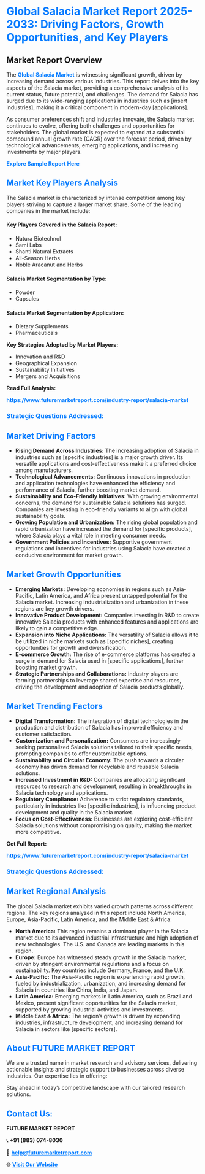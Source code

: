 <h1 style="color: #007BFF;">Global Salacia Market Report 2025-2033: Driving Factors, Growth Opportunities, and Key Players</h1>

<section id="overview">
<h2>Market Report Overview</h2>
<p>The <a href="https://www.futuremarketreport.com/industry-report/salacia-market" style="color: #007BFF; text-decoration: none;"><strong>Global Salacia Market</strong></a> is witnessing significant growth, driven by increasing demand across various industries. This report delves into the key aspects of the Salacia market, providing a comprehensive analysis of its current status, future potential, and challenges. The demand for Salacia has surged due to its wide-ranging applications in industries such as [insert industries], making it a critical component in modern-day [applications].</p>
<p>As consumer preferences shift and industries innovate, the Salacia market continues to evolve, offering both challenges and opportunities for stakeholders. The global market is expected to expand at a substantial compound annual growth rate (CAGR) over the forecast period, driven by technological advancements, emerging applications, and increasing investments by major players.</p>
</section>

<section id="overview">
<p><a href="https://www.futuremarketreport.com/request-sample/reportId=114172" style="color: #007BFF; text-decoration: none;"><strong>Explore Sample Report Here</strong></a></p>
</section>

<section id="key-players">
<h2 style="color: #007BFF;">Market Key Players Analysis</h2>
<p>The Salacia market is characterized by intense competition among key players striving to capture a larger market share. Some of the leading companies in the market include:</p>
<h4>Key Players Covered in the Salacia Report:</h4>
<ul><li>Natura Biotechnol</li><li>Sami Labs</li><li>Shanti Natural Extracts</li><li>All-Season Herbs</li><li>Noble Aracanut and Herbs</li></ul>
<h4>Salacia Market Segmentation by Type:</h4>
<ul><li>Powder</li><li>Capsules</li></ul>

<h4>Salacia Market Segmentation by Application:</h4>
<ul><li>Dietary Supplements</li><li>Pharmaceuticals</li></ul>
<p><strong>Key Strategies Adopted by Market Players:</strong></p>
<ul>
<li>Innovation and R&D</li>
<li>Geographical Expansion</li>
<li>Sustainability Initiatives</li>
<li>Mergers and Acquisitions</li>
</ul>
</section>

<section>
<p><strong>Read Full Analysis: </strong></p><a href="https://www.futuremarketreport.com/industry-report/salacia-market" style="color: #007BFF; text-decoration: none;"><strong>https://www.futuremarketreport.com/industry-report/salacia-market</strong></a>
<h3 style="color: #007BFF;">Strategic Questions Addressed:</h3>
</section>

<section id="driving-factors">
<h2 style="color: #007BFF;">Market Driving Factors</h2>
<ul>
<li><strong>Rising Demand Across Industries:</strong> The increasing adoption of Salacia in industries such as [specific industries] is a major growth driver. Its versatile applications and cost-effectiveness make it a preferred choice among manufacturers.</li>
<li><strong>Technological Advancements:</strong> Continuous innovations in production and application technologies have enhanced the efficiency and performance of Salacia, further boosting market demand.</li>
<li><strong>Sustainability and Eco-Friendly Initiatives:</strong> With growing environmental concerns, the demand for sustainable Salacia solutions has surged. Companies are investing in eco-friendly variants to align with global sustainability goals.</li>
<li><strong>Growing Population and Urbanization:</strong> The rising global population and rapid urbanization have increased the demand for [specific products], where Salacia plays a vital role in meeting consumer needs.</li>
<li><strong>Government Policies and Incentives:</strong> Supportive government regulations and incentives for industries using Salacia have created a conducive environment for market growth.</li>
</ul>
</section>

<section id="growth-opportunities">
<h2 style="color: #007BFF;">Market Growth Opportunities</h2>
<ul>
<li><strong>Emerging Markets:</strong> Developing economies in regions such as Asia-Pacific, Latin America, and Africa present untapped potential for the Salacia market. Increasing industrialization and urbanization in these regions are key growth drivers.</li>
<li><strong>Innovative Product Development:</strong> Companies investing in R&D to create innovative Salacia products with enhanced features and applications are likely to gain a competitive edge.</li>
<li><strong>Expansion into Niche Applications:</strong> The versatility of Salacia allows it to be utilized in niche markets such as [specific niches], creating opportunities for growth and diversification.</li>
<li><strong>E-commerce Growth:</strong> The rise of e-commerce platforms has created a surge in demand for Salacia used in [specific applications], further boosting market growth.</li>
<li><strong>Strategic Partnerships and Collaborations:</strong> Industry players are forming partnerships to leverage shared expertise and resources, driving the development and adoption of Salacia products globally.</li>
</ul>
</section>

<section id="trending-factors">
<h2 style="color: #007BFF;">Market Trending Factors</h2>
<ul>
<li><strong>Digital Transformation:</strong> The integration of digital technologies in the production and distribution of Salacia has improved efficiency and customer satisfaction.</li>
<li><strong>Customization and Personalization:</strong> Consumers are increasingly seeking personalized Salacia solutions tailored to their specific needs, prompting companies to offer customizable options.</li>
<li><strong>Sustainability and Circular Economy:</strong> The push towards a circular economy has driven demand for recyclable and reusable Salacia solutions.</li>
<li><strong>Increased Investment in R&D:</strong> Companies are allocating significant resources to research and development, resulting in breakthroughs in Salacia technology and applications.</li>
<li><strong>Regulatory Compliance:</strong> Adherence to strict regulatory standards, particularly in industries like [specific industries], is influencing product development and quality in the Salacia market.</li>
<li><strong>Focus on Cost-Effectiveness:</strong> Businesses are exploring cost-efficient Salacia solutions without compromising on quality, making the market more competitive.</li>
</ul>
</section>

<section>
<p><strong>Get Full Report: </strong></p><a href="https://www.futuremarketreport.com/industry-report/salacia-market" style="color: #007BFF; text-decoration: none;"><strong>https://www.futuremarketreport.com/industry-report/salacia-market</strong></a>
<h3 style="color: #007BFF;">Strategic Questions Addressed:</h3>
</section>


<section id="regional-analysis">
<h2 style="color: #007BFF;">Market Regional Analysis</h2>
<p>The global Salacia market exhibits varied growth patterns across different regions. The key regions analyzed in this report include North America, Europe, Asia-Pacific, Latin America, and the Middle East & Africa:</p>
<ul>
<li><strong>North America:</strong> This region remains a dominant player in the Salacia market due to its advanced industrial infrastructure and high adoption of new technologies. The U.S. and Canada are leading markets in this region.</li>
<li><strong>Europe:</strong> Europe has witnessed steady growth in the Salacia market, driven by stringent environmental regulations and a focus on sustainability. Key countries include Germany, France, and the U.K.</li>
<li><strong>Asia-Pacific:</strong> The Asia-Pacific region is experiencing rapid growth, fueled by industrialization, urbanization, and increasing demand for Salacia in countries like China, India, and Japan.</li>
<li><strong>Latin America:</strong> Emerging markets in Latin America, such as Brazil and Mexico, present significant opportunities for the Salacia market, supported by growing industrial activities and investments.</li>
<li><strong>Middle East & Africa:</strong> The region’s growth is driven by expanding industries, infrastructure development, and increasing demand for Salacia in sectors like [specific sectors].</li>
</ul>
</section>

<footer>
<h2 style="color: #007BFF;">About FUTURE MARKET REPORT</h2>
<p>We are a trusted name in market research and advisory services, delivering actionable insights and strategic support to businesses across diverse industries. Our expertise lies in offering:</p>

<p>Stay ahead in today’s competitive landscape with our tailored research solutions.</p>

<h2 style="color: #007BFF;">Contact Us:</h2>
<p><strong>FUTURE MARKET REPORT</strong></p>
<p>📞 <strong>+91 (883) 074-8030</strong></p>
<p>📧 <strong><a href="mailto:help@futuremarketreport.com" style="color: #007BFF;">help@futuremarketreport.com</a></strong></p>
<p>🌐 <strong><a href="https://www.futuremarketreport.com/" style="color: #007BFF;">Visit Our Website</a></strong></p>
</footer>